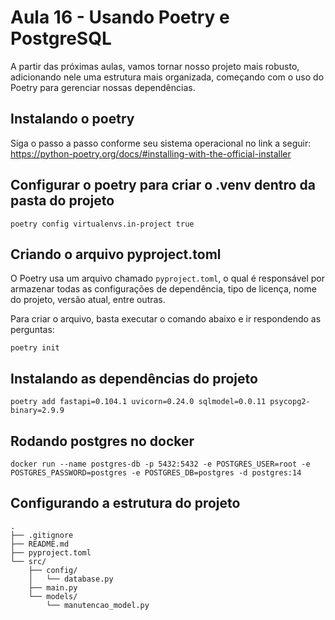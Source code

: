 # Aula 16 - Usando Poetry e PostgreSQL 

A partir das próximas aulas, vamos tornar nosso projeto mais robusto, adicionando nele uma estrutura mais organizada, começando com o uso do Poetry para gerenciar nossas dependências.

## Instalando o poetry

Siga o passo a passo conforme seu sistema operacional no link a seguir:
<https://python-poetry.org/docs/#installing-with-the-official-installer>

## Configurar o poetry para criar o .venv dentro da pasta do projeto

```shell
poetry config virtualenvs.in-project true
```


## Criando o arquivo pyproject.toml

O Poetry usa um arquivo chamado `pyproject.toml`, o qual é responsável por armazenar todas as configurações de dependência, tipo de licença, nome do projeto, versão atual, entre outras.

Para criar o arquivo, basta executar o comando abaixo e ir respondendo as perguntas:


```shell
poetry init
```

## Instalando as dependências do projeto

```shell
poetry add fastapi=0.104.1 uvicorn=0.24.0 sqlmodel=0.0.11 psycopg2-binary=2.9.9
```

## Rodando postgres no docker

```shell
docker run --name postgres-db -p 5432:5432 -e POSTGRES_USER=root -e POSTGRES_PASSWORD=postgres -e POSTGRES_DB=postgres -d postgres:14
```

## Configurando a estrutura do projeto

```shell
.
├── .gitignore
├── README.md
├── pyproject.toml
└── src/
    ├── config/
    │   └── database.py
    ├── main.py
    └── models/
        └── manutencao_model.py
```
